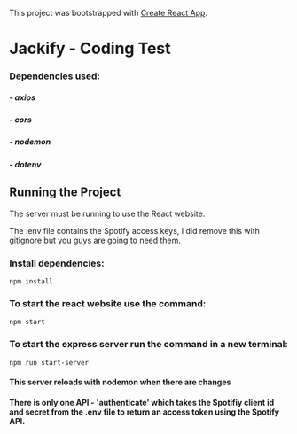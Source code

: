 This project was bootstrapped with [Create React App](https://github.com/facebook/create-react-app).

# Jackify - Coding Test

### Dependencies used:

##### - axios
##### - cors 
##### - nodemon
##### - dotenv

## Running the Project

The server must be running to use the React website.

The .env file contains the Spotify access keys, I did remove this with gitignore but you guys are going to need them.

### Install dependencies:

```
npm install

```

### To start the react website use the command:

```
npm start

```


### To start the express server run the command in a new terminal:

```
npm run start-server

```

#### This server reloads with nodemon when there are changes

#### There is only one API - 'authenticate' which takes the Spotifiy client id and secret from the .env file to return an access token using the Spotify API.
